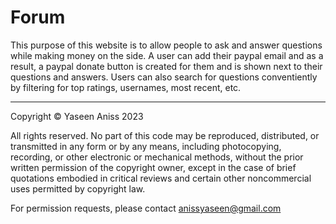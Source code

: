 # Forum

This purpose of this website is to allow people to ask and answer questions while making money on the side. A user can add their paypal email and as a result, a paypal donate button is created for them and is shown next to their questions and answers. Users can also search for questions conventiently by filtering for top ratings, usernames, most recent, etc. 

_____
Copyright © Yaseen Aniss 2023

All rights reserved. No part of this code may be reproduced, distributed, or transmitted in any form or by any means, including photocopying, recording, or other electronic or mechanical methods, without the prior written permission of the copyright owner, except in the case of brief quotations embodied in critical reviews and certain other noncommercial uses permitted by copyright law.

For permission requests, please contact anissyaseen@gmail.com
